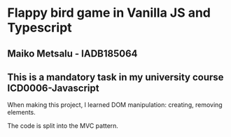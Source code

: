 # Flappy bird game in Vanilla JS and Typescript

## Maiko Metsalu - IADB185064

## This is a mandatory task in my university course ICD0006-Javascript

When making this project, I learned DOM manipulation: creating, removing elements.

The code is split into the MVC pattern.
